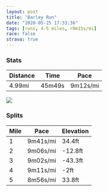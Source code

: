 ```yaml
---
layout: post
title: "Barley Run"
date: "2020-05-25 17:33:36"
tags: [runs, 4-5 miles, <9m15s/mi]
race: false
strava: true
---
```


### Stats

| Distance | Time | Pace |
|----------|------|------|
|4.99mi|45m49s|9m12s/mi|

<img src='https://maps.googleapis.com/maps/api/staticmap?maptype=roadmap&path=enc:aiwwFppsbM@HALABGBUQGO_@CERU?UU_@QSO]Gc@QYGs@g@}@k@EEOCADE?OEm@i@KGUCyA_B{@m@QAYIGMsBkBg@a@WIa@e@UOYKcAo@iBy@OQ]Qk@g@i@[]Ym@Wu@u@uBkAi@e@{Aw@eCkBw@]i@[KKw@_@}@{@oAy@_@[{@a@YU]M}@q@WKc@[e@o@}@e@_@UUSQEIK_@SKKa@YIAiAaAYKkAw@KCIK_Ak@UKMA]OyAiAk@Ug@e@yAcAe@WUCUKOOQYc@a@a@OOKYE]Ww@aA[Q@Mi@[YWOIWC_@QAICCu@a@MMOIg@KUUUQe@m@KUOOEAKDUOg@Oe@AMWQMUYe@e@OGWC_@MCBc@hAUTYb@]JERUh@AZGLBL?HU`@Cr@Qn@Yb@ENCv@K|@Yf@ETMZOJGPG@GFINg@t@M\Il@Ub@EVCBGTKRG\Jd@Xj@HJf@R~@t@v@VRRb@TPCRDv@VJAJFDHJDDBBIAPFRIL?RADQT_@v@OBKHKASWGO@CIKIGOA_@a@U_@GMQMKCMB_@RYH]@UCS@a@WgAe@eAs@SGBDRJH@JLd@HX^hBbA^BTED?FFAjAJz@GdAF~@@vAFz@?d@Dp@DA@IAU?WEq@Ae@Bg@GeA?k@Gw@GyCVDj@XXHNAd@Hh@\`@r@^\h@N\TXFl@TTNJNJDVXLPLJHVXf@|@|@ZPh@J\BND\RXXJNNd@VjALPXRZH`@Ad@LnA`AJLn@^n@h@^ARQZCVTPVLEEFC?g@k@HEH?FDVFLHDHHPJf@VVbBjALNtDdCh@L|BLjBPx@Rn@^LCLIRBdAp@`Ax@|@^r@h@nAl@j@`@f@VvC|Bn@^x@\`Az@~A|@j@d@l@XBBz@h@FJh@f@zAx@hA|@`@n@^ZRVHTl@l@HVx@jBh@p@b@d@\TtAtAZVVL\JXNt@ZXPHN?@y@w@@OJu@QOEQFMX]P]FGNUPm@?G`@y@Jy@DKNKHMF[?Qf@mABGC]Tk@HEPHd@^BJVRTBVEJ@d@ZT\TLTVf@TJ?`@TH?FGFUt@aAFi@P]R}@VYPm@JS@QBE?_@Lk@NS?CNYFALMJ?HO?QBYPU?INq@h@{A&key=AIzaSyC1MId7bFpkLXNAaYhBSTb8jLyiSqzbDtM&size=800x800&markers=color:yellow|label:S|40.75681,-73.99705&markers=color:green|label:F|40.75597999999997,-73.99685999999994'>

### Splits

| Mile | Pace | Elevation |
|------|------|-----------|
|1|9m41s/mi|34.4ft|
|2|9m06s/mi|-12.8ft|
|3|9m02s/mi|-43.3ft|
|4|9m11s/mi|-2ft|
|5|8m56s/mi|33.8ft|
